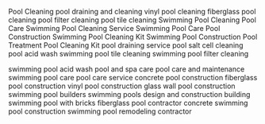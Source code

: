 Pool Cleaning
pool draining and cleaning
vinyl pool cleaning
fiberglass pool cleaning
pool filter cleaning
pool tile cleaning
Swimming Pool Cleaning
Pool Care
Swimming Pool Cleaning Service
Swimming Pool Care
Pool Construction
Swimming Pool Cleaning Kit
Swimming Pool Construction
Pool Treatment
Pool Cleaning Kit
pool draining service
pool salt cell cleaning
pool acid wash
swimming pool tile cleaning
swimming pool filter cleaning

swimming pool acid wash
pool and spa care
pool care and maintenance
swimming pool care
pool care service
concrete pool construction
fiberglass pool construction
vinyl pool construction
glass wall pool construction
swimming pool builders
swimming pools design and construction
building swimming pool with bricks
fiberglass pool contractor
concrete swimming pool construction
swimming pool remodeling contractor
